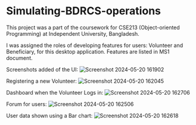 # Simulating-BDRCS-operations

This project was a part of the coursework for CSE213 (Object-oriented Programming) at Independent University, Bangladesh.

I was assigned the roles of developing features for users: Volunteer and Beneficiary, for this desktop application.
Features are listed in MS1 document.

Screenshots added of the UI:
![Screenshot 2024-05-20 161902](https://github.com/Faizan2001/Simulating-BDRCS-operations/assets/47170535/3500264d-a62f-4a21-a444-0d05b118b114)

Registering a new Volunteer:
![Screenshot 2024-05-20 162045](https://github.com/Faizan2001/Simulating-BDRCS-operations/assets/47170535/de263453-8448-4717-ab52-0f014baedb8c)

Dashboard when the Volunteer Logs in:
![Screenshot 2024-05-20 162706](https://github.com/Faizan2001/Simulating-BDRCS-operations/assets/47170535/9a7fb8cd-018d-415c-8f97-b7d3c0212efc)

Forum for users:
![Screenshot 2024-05-20 162506](https://github.com/Faizan2001/Simulating-BDRCS-operations/assets/47170535/b19a4492-c3ac-430d-a5c5-f223752c59f3)

User data shown using a Bar chart:
![Screenshot 2024-05-20 162618](https://github.com/Faizan2001/Simulating-BDRCS-operations/assets/47170535/3b211b0e-003b-4295-ba18-a5cd556e788f)


